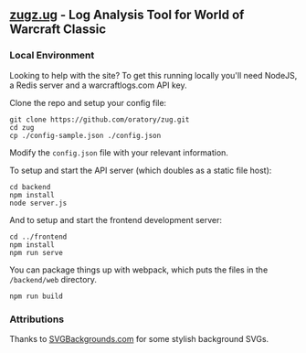 ## [zugz.ug](https://zugz.ug) - Log Analysis Tool for World of Warcraft Classic

### Local Environment
Looking to help with the site? To get this running locally you'll need NodeJS, a Redis server and a warcraftlogs.com API key.

Clone the repo and setup your config file:
```
git clone https://github.com/oratory/zug.git
cd zug
cp ./config-sample.json ./config.json
```

Modify the `config.json` file with your relevant information.

To setup and start the API server (which doubles as a static file host):
```
cd backend
npm install
node server.js
```

And to setup and start the frontend development server:

```
cd ../frontend
npm install
npm run serve
```

You can package things up with webpack, which puts the files in the `/backend/web` directory.
```
npm run build
```


### Attributions

Thanks to [SVGBackgrounds.com](https://svgbackgrounds.com) for some stylish background SVGs.
